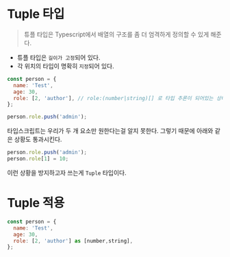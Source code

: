 # Tuple 타입

> 튜플 타입은 Typescript에서 배열의 구조를 좀 더 엄격하게 정의할 수 있게 해준다.

- 튜플 타입은 `길이가 고정`되어 있다.
- 각 위치의 타입이 명확히 `지정`되어 있다.

```js
const person = {
  name: 'Test',
  age: 30,
  role: [2, 'author'], // role:(number|string)[] 로 타입 추론이 되어있는 상태다.
};

person.role.push('admin');
```

타입스크립트는 우리가 두 개 요소만 원한다는걸 알지 못한다.
그렇기 때문에 아래와 같은 상황도 통과시킨다.

```js
person.role.push('admin');
person.role[1] = 10;
```

이런 상황을 방지하고자 쓰는게 `Tuple` 타입이다.

# Tuple 적용

```js
const person = {
  name: 'Test',
  age: 30,
  role: [2, 'author'] as [number,string],
};
```
